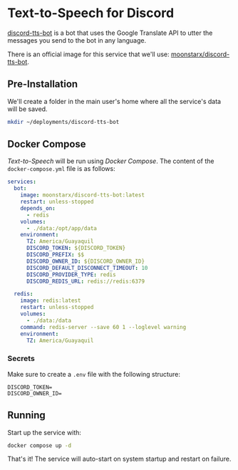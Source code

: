# Text-to-Speech for Discord

[discord-tts-bot](https://github.com/moonstar-x/discord-tts-bot) is a bot that uses the Google Translate API to utter the messages you send to the bot in any language.

There is an official image for this service that we'll use: [moonstarx/discord-tts-bot](https://hub.docker.com/r/moonstarx/discord-tts-bot).

## Pre-Installation

We'll create a folder in the main user's home where all the service's data will be saved.

```bash
mkdir ~/deployments/discord-tts-bot
```

## Docker Compose

*Text-to-Speech* will be run using *Docker Compose*. The content of the `docker-compose.yml` file is as follows:

```yaml
services:
  bot:
    image: moonstarx/discord-tts-bot:latest
    restart: unless-stopped
    depends_on:
      - redis
    volumes:
      - ./data:/opt/app/data
    environment:
      TZ: America/Guayaquil
      DISCORD_TOKEN: ${DISCORD_TOKEN}
      DISCORD_PREFIX: $$
      DISCORD_OWNER_ID: ${DISCORD_OWNER_ID}
      DISCORD_DEFAULT_DISCONNECT_TIMEOUT: 10
      DISCORD_PROVIDER_TYPE: redis
      DISCORD_REDIS_URL: redis://redis:6379

  redis:
    image: redis:latest
    restart: unless-stopped
    volumes:
      - ./data:/data
    command: redis-server --save 60 1 --loglevel warning
    environment:
      TZ: America/Guayaquil

```

### Secrets

Make sure to create a `.env` file with the following structure:

```text
DISCORD_TOKEN=
DISCORD_OWNER_ID=
```

## Running

Start up the service with:

```bash
docker compose up -d
```

That's it! The service will auto-start on system startup and restart on failure.
